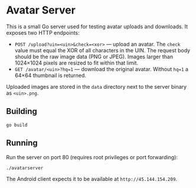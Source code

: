 # Avatar Server

This is a small Go server used for testing avatar uploads and downloads.
It exposes two HTTP endpoints:

- `POST /upload?uin=<uin>&check=<xor>` — upload an avatar. The `check` value
  must equal the XOR of all characters in the UIN. The request body should be
  the raw image data (PNG or JPEG). Images larger than 1024×1024 pixels are
  resized to fit within that limit.
- `GET /avatar/<uin>?hq=1` — download the original avatar. Without `hq=1` a
  64×64 thumbnail is returned.

Uploaded images are stored in the `data` directory next to the server binary as
`<uin>.png`.

## Building

```
go build
```

## Running

Run the server on port 80 (requires root privileges or port forwarding):

```
./avatarserver
```

The Android client expects it to be available at `http://45.144.154.209`.
